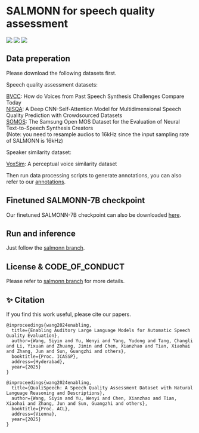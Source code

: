 # SALMONN for speech quality assessment

<div style='display:flex; gap: 0.25rem; '>
<a href='https://ieeexplore.ieee.org/abstract/document/10890590'><img src='https://img.shields.io/badge/SALMONN_for_speech_quality assessment-PDF-green'></a>
<a href='https://openreview.net/pdf?id=nYsh5GFIqX'><img src='https://img.shields.io/badge/QualiSpeech-PDF-green'></a>
<a href='https://huggingface.co/tsinghua-ee/Speech_Quality_Assessment'><img src='https://img.shields.io/badge/SALMONN--SQA--7B-checkpoint-yellow'></a> 
</div>

## Data preperation

Please download the following datasets first.

Speech quality assessment datasets:

[BVCC](https://zenodo.org/records/10691660): How do Voices from Past Speech Synthesis Challenges Compare Today  
[NISQA](https://github.com/gabrielmittag/NISQA/wiki/NISQA-Corpus): A Deep CNN-Self-Attention Model for Multidimensional Speech Quality Prediction with Crowdsourced Datasets  
[SOMOS](https://zenodo.org/records/7378801): The Samsung Open MOS Dataset for the Evaluation of Neural Text-to-Speech Synthesis
Creators  
(Note: you need to resample audios to 16kHz since the input sampling rate of SALMONN is 16kHz)

Speaker similarity dataset:

[VoxSim](https://mm.kaist.ac.kr/projects/voxsim/): A perceptual voice similarity dataset

Then run data processing scripts to generate annotations, you can also refer to our [annotations](https://huggingface.co/tsinghua-ee/Speech_Quality_Assessment).

## Finetuned SALMONN-7B checkpoint

Our finetuned SALMONN-7B checkpoint can also be downloaded [here](https://huggingface.co/tsinghua-ee/Speech_Quality_Assessment).

## Run and inference

Just follow the [salmonn branch](https://github.com/bytedance/SALMONN/tree/salmonn).

## License & CODE_OF_CONDUCT
Please refer to [salmonn branch](https://github.com/bytedance/SALMONN/tree/salmonn) for more details.

## ✨ Citation
If you find this work useful, please cite our papers.
```
@inproceedings{wang2024enabling,
  title={Enabling Auditory Large Language Models for Automatic Speech Quality Evaluation},
  author={Wang, Siyin and Yu, Wenyi and Yang, Yudong and Tang, Changli and Li, Yixuan and Zhuang, Jimin and Chen, Xianzhao and Tian, Xiaohai and Zhang, Jun and Sun, Guangzhi and others},
  booktitle={Proc. ICASSP},
  address={Hyderabad},
  year={2025}
}

@inproceedings{wang2024enabling,
  title={QualiSpeech: A Speech Quality Assessment Dataset with Natural Language Reasoning and Descriptions},
  author={Wang, Siyin and Yu, Wenyi and Chen, Xianzhao and Tian, Xiaohai and Zhang, Jun and Sun, Guangzhi and others},
  booktitle={Proc. ACL},
  address={Vienna},
  year={2025}
}
```
